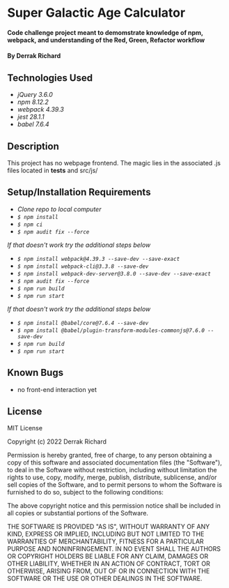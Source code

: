 # Super Galactic Age Calculator

#### Code challenge project meant to demomstrate knowledge of npm, webpack, and understanding of the Red, Green, Refactor workflow

#### By Derrak Richard

## Technologies Used

* _jQuery 3.6.0_
* _npm 8.12.2_
* _webpack 4.39.3_
* _jest 28.1.1_
* _babel 7.6.4_

## Description
This project has no webpage frontend. The magic lies in the associated .js files located in __tests__ and src/js/

## Setup/Installation Requirements

* _Clone repo to local computer_
* _`$ npm install`_
* _`$ npm ci`_
* _`$ npm audit fix --force`_

_If that doesn't work try the additional steps below_
* _`$ npm install webpack@4.39.3 --save-dev --save-exact`_
* _`$ npm install webpack-cli@3.3.8 --save-dev`_
* _`$ npm install webpack-dev-server@3.8.0 --save-dev --save-exact`_
* _`$ npm audit fix --force`_
* _`$ npm run build`_
* _`$ npm run start`_

_If that doesn't work try the additional steps below_
* _`$ npm install @babel/core@7.6.4 --save-dev`_
* _`$ npm install @babel/plugin-transform-modules-commonjs@7.6.0 --save-dev`_
* _`$ npm run build`_
* _`$ npm run start`_



## Known Bugs

* no front-end interaction yet

## License

MIT License

Copyright (c) 2022 Derrak Richard

Permission is hereby granted, free of charge, to any person obtaining a copy
of this software and associated documentation files (the "Software"), to deal
in the Software without restriction, including without limitation the rights
to use, copy, modify, merge, publish, distribute, sublicense, and/or sell
copies of the Software, and to permit persons to whom the Software is
furnished to do so, subject to the following conditions:

The above copyright notice and this permission notice shall be included in all
copies or substantial portions of the Software.

THE SOFTWARE IS PROVIDED "AS IS", WITHOUT WARRANTY OF ANY KIND, EXPRESS OR
IMPLIED, INCLUDING BUT NOT LIMITED TO THE WARRANTIES OF MERCHANTABILITY,
FITNESS FOR A PARTICULAR PURPOSE AND NONINFRINGEMENT. IN NO EVENT SHALL THE
AUTHORS OR COPYRIGHT HOLDERS BE LIABLE FOR ANY CLAIM, DAMAGES OR OTHER
LIABILITY, WHETHER IN AN ACTION OF CONTRACT, TORT OR OTHERWISE, ARISING FROM,
OUT OF OR IN CONNECTION WITH THE SOFTWARE OR THE USE OR OTHER DEALINGS IN THE
SOFTWARE.